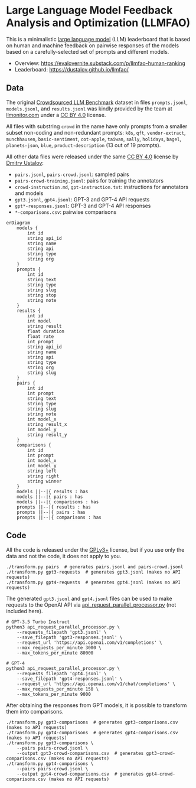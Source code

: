 # Large Language Model Feedback Analysis and Optimization (LLMFAO)

This is a minimalistic [large language model](https://en.wikipedia.org/wiki/Large_language_model) (LLM) leaderboard that is based on human and machine feedback on pairwise responses of the models based on a carefully-selected set of prompts and different models.

- Overview: <https://evalovernite.substack.com/p/llmfao-human-ranking>
- Leaderboard: <https://dustalov.github.io/llmfao/>

## Data

The original [Crowdsourced LLM Benchmark](https://benchmarks.llmonitor.com/) dataset in files `prompts.jsonl`, `models.jsonl`, and `results.jsonl` was kindly provided by the team at [llmonitor.com](https://llmonitor.com/) under a [CC&nbsp;BY 4.0] license.

All files with substring `crowd` in the name have only prompts from a smaller subset non-coding and non-redundant prompts: `k8s`, `qft`, `vendor-extract`, `munchhausen`, `basic-sentiment`, `cot-apple`, `taiwan`, `sally`, `holidays`, `bagel`, `planets-json`, `blue`, `product-description` (13 out of 19 prompts).

All other data files were released under the same [CC&nbsp;BY 4.0] license by [Dmitry Ustalov](https://github.com/dustalov):

- `pairs.jsonl`, `pairs-crowd.jsonl`: sampled pairs
- `pairs-crowd-training.jsonl`: pairs for training the annotators
- `crowd-instruction.md`, `gpt-instruction.txt`: instructions for annotators and models
- `gpt3.jsonl`, `gpt4.jsonl`: GPT-3 and GPT-4 API requests
- `gpt*-responses.jsonl`: GPT-3 and GPT-4 API responses
- `*-comparisons.csv`: pairwise comparisons

```mermaid
erDiagram
    models {
        int id
        string api_id
        string name
        string api
        string type
        string org
    }
    prompts {
        int id
        string text
        string type
        string slug
        string stop
        string note
    }
    results {
        int id
        int model
        string result
        float duration
        float rate
        int prompt
        string api_id
        string name
        string api
        string type
        string org
        string slug
    }
    pairs {
        int id
        int prompt
        string text
        string type
        string slug
        string note
        int model_x
        string result_x
        int model_y
        string result_y
    }
    comparisons {
        int id
        int prompt
        int model_x
        int model_y
        string left
        string right
        string winner
    }
    models ||--|{ results : has
    models ||--|{ pairs : has
    models ||--|{ comparisons : has
    prompts ||--|{ results : has
    prompts ||--|{ pairs : has
    prompts ||--|{ comparisons : has
```

## Code

All the code is released under the [GPLv3+] license, but if you use only the data and not the code, it does not apply to you.

```shell
./transform.py pairs  # generates pairs.jsonl and pairs-crowd.jsonl
./transform.py gpt3-requests  # generates gpt3.jsonl (makes no API requests)
./transform.py gpt4-requests  # generates gpt4.jsonl (makes no API requests)
```

The generated `gpt3.jsonl` and `gpt4.jsonl` files can be used to make requests to the OpenAI API via [api_request_parallel_processor.py](https://github.com/openai/openai-cookbook/blob/main/examples/api_request_parallel_processor.py) (not included here).

```shell
# GPT-3.5 Turbo Instruct
python3 api_request_parallel_processor.py \
    --requests_filepath 'gpt3.jsonl' \
    --save_filepath 'gpt3-responses.jsonl' \
    --request_url 'https://api.openai.com/v1/completions' \
    --max_requests_per_minute 3000 \
    --max_tokens_per_minute 80000
```
```shell
# GPT-4
python3 api_request_parallel_processor.py \
    --requests_filepath 'gpt4.jsonl' \
    --save_filepath 'gpt4-responses.jsonl' \
    --request_url 'https://api.openai.com/v1/chat/completions' \
    --max_requests_per_minute 150 \
    --max_tokens_per_minute 9000
```

After obtaining the responses from GPT models, it is possible to transform them into comparisons.

```shell
./transform.py gpt3-comparisons  # generates gpt3-comparisons.csv (makes no API requests)
./transform.py gpt4-comparisons  # generates gpt4-comparisons.csv (makes no API requests)
./transform.py gpt3-comparisons \
    --pairs pairs-crowd.jsonl \
    --output gpt3-crowd-comparisons.csv  # generates gpt3-crowd-comparisons.csv (makes no API requests)
./transform.py gpt4-comparisons \
    --pairs pairs-crowd.jsonl \
    --output gpt4-crowd-comparisons.csv  # generates gpt4-crowd-comparisons.csv (makes no API requests)
```

[CC&nbsp;BY 4.0]: LICENSE.CC-BY
[GPLv3+]: LICENSE.GPL
